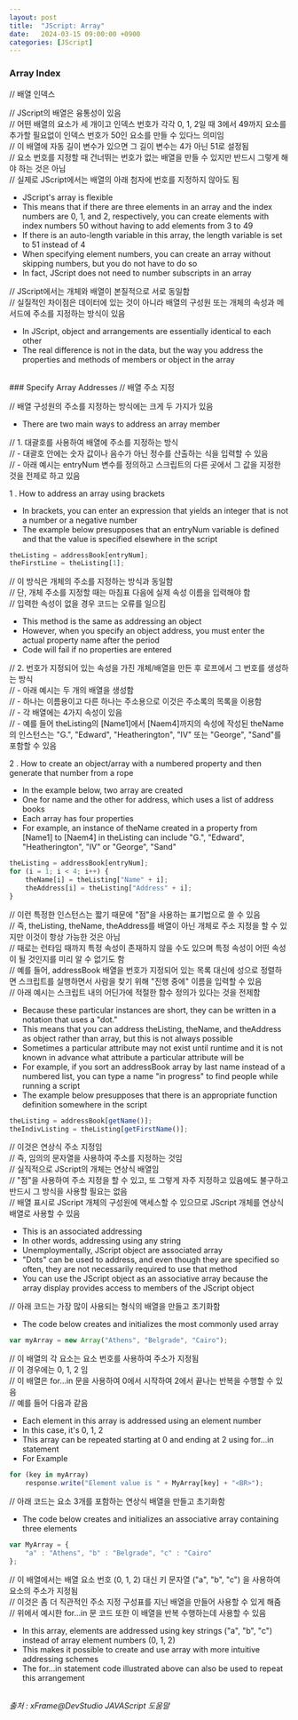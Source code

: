 ```yaml
---
layout: post
title:  "JScript: Array"
date:   2024-03-15 09:00:00 +0900
categories: [JScript]
---
```


### Array Index   
// 배열 인덱스   
   
// JScript의 배열은 융통성이 있음   
// 어떤 배열의 요소가 세 개이고 인덱스 번호가 각각 0, 1, 2일 때 3에서 49까지 요소를 추가할 필요없이 인덱스 번호가 50인 요소를 만들 수 있다느 의미임   
// 이 배열에 자동 길이 변수가 있으면 그 길이 변수는 4가 아닌 51로 설정됨   
// 요소 번호를 지정할 때 건너뛰는 번호가 없는 배열을 만들 수 있지만 반드시 그렇게 해야 하는 것은 아님   
// 실제로 JScript에서는 배열의 아래 첨자에 번호를 지정하지 않아도 됨   
- JScript's array is flexible   
- This means that if there are three elements in an array and the index numbers are 0, 1, and 2, respectively, you can create elements with index numbers 50 without having to add elements from 3 to 49   
- If there is an auto-length variable in this array, the length variable is set to 51 instead of 4   
- When specifying element numbers, you can create an array without skipping numbers, but you do not have to do so   
- In fact, JScript does not need to number subscripts in an array   
   
// JScript에서는 개체와 배열이 본질적으로 서로 동일함   
// 실질적인 차이점은 데이터에 있는 것이 아니라 배열의 구성원 또는 개체의 속성과 메서드에 주소를 지정하는 방식이 있음   
- In JScript, object and arrangements are essentially identical to each other   
- The real difference is not in the data, but the way you address the properties and methods of members or object in the array   
   
<br />
### Specify Array Addresses   
// 배열 주소 지정   
   
// 배열 구성원의 주소를 지정하는 방식에는 크게 두 가지가 있음   
- There are two main ways to address an array member   
   
// 1. 대괄호를 사용하여 배열에 주소를 지정하는 방식   
// - 대괄호 안에는 숫자 값이나 음수가 아닌 정수를 산출하는 식을 입력할 수 있음   
// - 아래 예시는 entryNum 변수를 정의하고 스크립트의 다른 곳에서 그 값을 지정한 것을 전제로 하고 있음   
   
1 . How to address an array using brackets   
- In brackets, you can enter an expression that yields an integer that is not a number or a negative number   
- The example below presupposes that an entryNum variable is defined and that the value is specified elsewhere in the script   
   
```javascript
theListing = addressBook[entryNum];
theFirstLine = theListing[1];
```
   
// 이 방식은 개체의 주소를 지정하는 방식과 동일함   
// 단, 개체 주소를 지정할 때는 마침표 다음에 실제 속성 이름을 입력해야 함   
// 입력한 속성이 없을 경우 코드는 오류를 일으킴   
- This method is the same as addressing an object   
- However, when you specify an object address, you must enter the actual property name after the period   
- Code will fail if no properties are entered   
   
// 2. 번호가 지정되어 있는 속성을 가진 개체/배열을 만든 후 로프에서 그 번호를 생성하는 방식   
// - 아래 예시는 두 개의 배열을 생성함   
// - 하나는 이름용이고 다른 하나는 주소용으로 이것은 주소록의 목록을 이용함   
// - 각 배열에는 4가지 속성이 있음   
// - 예를 들어 theListing의 [Name1]에서 [Naem4]까지의 속성에 작성된 theName의 인스턴스는 "G.", "Edward", "Heatherington", "IV" 또는 "George", "Sand"를 포함할 수 있음   
   
2 . How to create an object/array with a numbered property and then generate that number from a rope   
- In the example below, two array are created   
- One for name and the other for address, which uses a list of address books   
- Each array has four properties   
- For example, an instance of theName created in a property from [Name1] to [Naem4] in theListing can include "G.", "Edward", "Heatherington", "IV" or "George", "Sand"   
   
```javascript
theListing = addressBook[entryNum];
for (i = 1; i < 4; i++) {
    theName[i] = theListing["Name" + i];
    theAddress[i] = theListing["Address" + i];
}
```
   
// 이런 특정한 인스턴스는 짧기 때문에 "점"을 사용하는 표기법으로 쓸 수 있음   
// 즉, theListing, theName, theAddress를 배열이 아닌 개체로 주소 지정을 할 수 있지만 이것이 항상 가능한 것은 아님   
// 때로는 런타임 때까지 특정 속성이 존재하지 않을 수도 있으며 특정 속성이 어떤 속성이 될 것인지를 미리 알 수 없기도 함   
// 예를 들어, addressBook 배열을 번호가 지정되어 있는 목록 대신에 성으로 정렬하면 스크립트를 실행하면서 사람을 찾기 위해 "진행 중에" 이름을 입력할 수 있음   
// 아래 예시는 스크립트 내의 어딘가에 적절한 함수 정의가 있다는 것을 전제함   
- Because these particular instances are short, they can be written in a notation that uses a "dot."   
- This means that you can address theListing, theName, and theAddress as object rather than array, but this is not always possible   
- Sometimes a particular attribute may not exist until runtime and it is not known in advance what attribute a particular attribute will be   
- For example, if you sort an addressBook array by last name instead of a numbered list, you can type a name "in progress" to find people while running a script   
- The example below presupposes that there is an appropriate function definition somewhere in the script   
   
```javascript
theListing = addressBook[getName()];
theIndivListing = theListing[getFirstName()];
```
   
// 이것은 연상식 주소 지정임   
// 즉, 임의의 문자열을 사용하여 주소를 지정하는 것임   
// 실직적으로 JScript의 개체는 연상식 배열임   
// "점"을 사용하여 주소 지정을 할 수 있고, 또 그렇게 자주 지정하고 있음에도 불구하고 반드시 그 방식을 사용할 필요는 없음   
// 배열 표시로 JScript 개체의 구성원에 액세스할 수 있으므로 JScript 개체를 연상식 배열로 사용할 수 있음   
- This is an associated addressing   
- In other words, addressing using any string   
- Unemploymentally, JScript object are associated array   
- "Dots" can be used to address, and even though they are specified so often, they are not necessarily required to use that method   
- You can use the JScript object as an associative array because the array display provides access to members of the JScript object   
   
// 아래 코드는 가장 많이 사용되는 형식의 배열을 만들고 초기화함   
- The code below creates and initializes the most commonly used array   
   
```javascript
var myArray = new Array("Athens", "Belgrade", "Cairo");
```
   
// 이 배열의 각 요소는 요소 번호를 사용하여 주소가 지정됨   
// 이 경우에는 0, 1, 2 임   
// 이 배열은 for...in 문을 사용하여 0에서 시작하여 2에서 끝나는 반복을 수행할 수 있음   
// 예를 들어 다음과 같음   
- Each element in this array is addressed using an element number   
- In this case, it's 0, 1, 2   
- This array can be repeated starting at 0 and ending at 2 using for...in statement   
- For Example   
   
```javascript
for (key in myArray)
    response.write("Element value is " + MyArray[key] + "<BR>");
```
   
// 아래 코드는 요소 3개를 포함하는 연상식 배열을 만들고 초기화함   
- The code below creates and initializes an associative array containing three elements   
   
```javascript
var MyArray = {
    "a" : "Athens", "b" : "Belgrade", "c" : "Cairo"
};
```
   
// 이 배열에서는 배열 요소 번호 (0, 1, 2) 대신 키 문자열 ("a", "b", "c") 을 사용하여 요소의 주소가 지정됨   
// 이것은 좀 더 직관적인 주소 지정 구성표를 지닌 배열을 만들어 사용할 수 있게 해줌   
// 위에서 예시한 for...in 문 코드 또한 이 배열을 반복 수행하는데 사용할 수 있음   
- In this array, elements are addressed using key strings ("a", "b", "c") instead of array element numbers (0, 1, 2)   
- This makes it possible to create and use array with more intuitive addressing schemes   
- The for...in statement code illustrated above can also be used to repeat this arrangement   
   
<br />
<cite>출처 : xFrame@DevStudio JAVAScript 도움말</cite>
